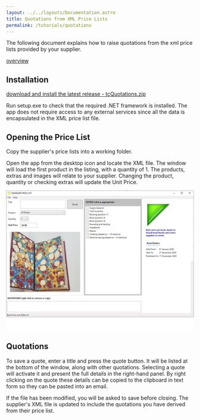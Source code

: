 ```yaml
---
layout: ../../layouts/Documentation.astro
title: Quotations from XML Price Lists
permalink: /tutorials/quotations
---
```


The following document explains how to raise quotations from the xml price lists provided by your supplier.

[overview](./quotations_overview)

## Installation

[download and install the latest release - tcQuotations.zip](https://github.com/tradecontrol/quotations/releases)

Run setup.exe to check that the required .NET framework is installed. The app does not require access to any external services since all the data is encapsulated in the XML price list file. 

## Opening the Price List

Copy the supplier's price lists into a working folder.

Open the app from the desktop icon and locate the XML file. The window will load the first product in the listing, with a quantity of 1. The products, extras and images will relate to your supplier. Changing the product, quantity or checking extras will update the Unit Price.

![Quote Load](/images/quotation_load.png)

## Quotations

To save a quote, enter a title and press the quote button. It will be listed at the bottom of the window, along with other quotations. Selecting a quote will activate it and present the full details in the right-hand panel. By right clicking on the quote these details can be copied to the clipboard in text form so they can be pasted into an email.

If the file has been modified, you will be asked to save before closing. The supplier's XML file is updated to include the quotations you have derived from their price list.
